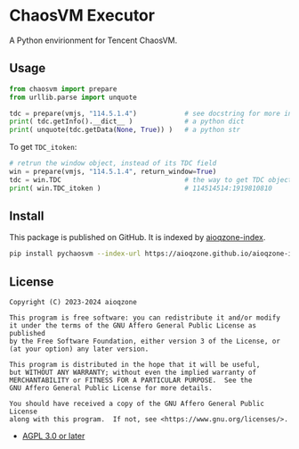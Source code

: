 # ChaosVM Executor

A Python envirionment for Tencent ChaosVM.

## Usage

```python
from chaosvm import prepare
from urllib.parse import unquote

tdc = prepare(vmjs, "114.5.1.4")            # see docstring for more info
print( tdc.getInfo().__dict__ )             # a python dict
print( unquote(tdc.getData(None, True)) )   # a python str
```

To get `TDC_itoken`:

```python
# retrun the window object, instead of its TDC field
win = prepare(vmjs, "114.5.1.4", return_window=True)
tdc = win.TDC                               # the way to get TDC object
print( win.TDC_itoken )                     # 114514514:1919810810
```

## Install

This package is published on GitHub. It is indexed by [aioqzone-index][aioqzone-index].

```sh
pip install pychaosvm --index-url https://aioqzone.github.io/aioqzone-index/simple
```

## License

```
Copyright (C) 2023-2024 aioqzone

This program is free software: you can redistribute it and/or modify
it under the terms of the GNU Affero General Public License as published
by the Free Software Foundation, either version 3 of the License, or
(at your option) any later version.

This program is distributed in the hope that it will be useful,
but WITHOUT ANY WARRANTY; without even the implied warranty of
MERCHANTABILITY or FITNESS FOR A PARTICULAR PURPOSE.  See the
GNU Affero General Public License for more details.

You should have received a copy of the GNU Affero General Public License
along with this program.  If not, see <https://www.gnu.org/licenses/>.
```

- [AGPL 3.0 or later](./LICENSE)


[aioqzone-index]: https://aioqzone.github.io/aioqzone-index/ "aioqzone package index following PEP 503"
